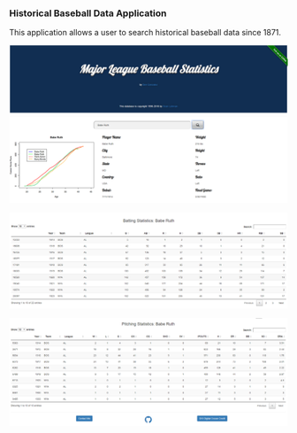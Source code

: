 ### Historical Baseball Data Application

This application allows a user to search historical baseball data since 1871. 

![](./www/mlb_one.png)

![](./www/mlb_two.png)

![](./www/mlb_three.png)
